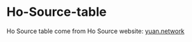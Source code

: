 # Ho-Source-table
Ho Source table come from Ho Source website: <a href="http://yuan.network/" target="_blank">yuan.network</a>
